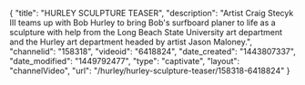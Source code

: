 {
    "title": "HURLEY SCULPTURE TEASER",
    "description": "Artist Craig Stecyk III teams up with Bob Hurley to bring Bob's surfboard planer to life as a sculpture with help from the Long Beach State University art department and the Hurley art department headed by artist Jason Maloney.",
    "channelid": "158318",
    "videoid": "6418824",
    "date_created": "1443807337",
    "date_modified": "1449792477",
    "type": "captivate",
    "layout": "channelVideo",
    "url": "\/hurley\/hurley-sculpture-teaser\/158318-6418824"
}